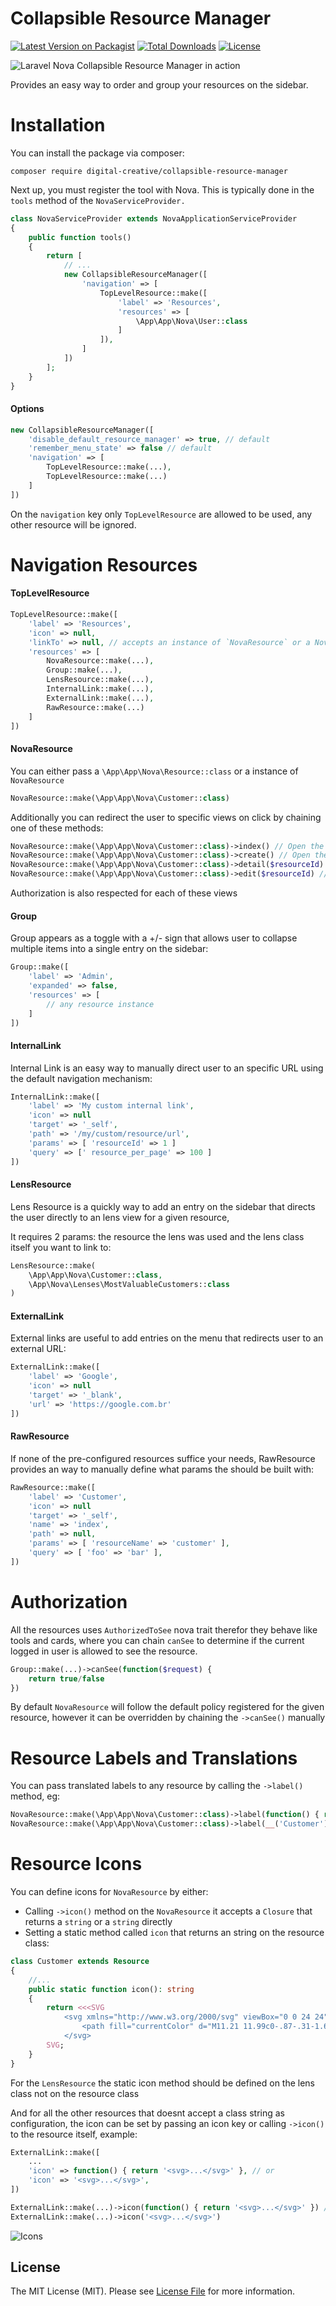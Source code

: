 # Collapsible Resource Manager

[![Latest Version on Packagist](https://img.shields.io/packagist/v/digital-creative/collapsible-resource-manager)](https://packagist.org/packages/digital-creative/collapsible-resource-manager)
[![Total Downloads](https://img.shields.io/packagist/dt/digital-creative/collapsible-resource-manager)](https://packagist.org/packages/digital-creative/collapsible-resource-manager)
[![License](https://img.shields.io/packagist/l/digital-creative/collapsible-resource-manager)](https://github.com/dcasia/collapsible-resource-manager/blob/master/LICENSE)

![Laravel Nova Collapsible Resource Manager in action](https://raw.githubusercontent.com/dcasia/collapsible-resource-manager/master/screenshots/demo-1.png)

Provides an easy way to order and group your resources on the sidebar.

# Installation

You can install the package via composer:

```
composer require digital-creative/collapsible-resource-manager
```

Next up, you must register the tool with Nova. This is typically done in the `tools` method of the `NovaServiceProvider.`

```php
class NovaServiceProvider extends NovaApplicationServiceProvider
{
    public function tools()
    {
        return [
            // ...
            new CollapsibleResourceManager([
                'navigation' => [
                    TopLevelResource::make([
                        'label' => 'Resources',
                        'resources' => [
                            \App\App\Nova\User::class
                        ]
                    ]),
                ]
            ])
        ];
    }
}
```

#### Options 

```php
new CollapsibleResourceManager([
    'disable_default_resource_manager' => true, // default
    'remember_menu_state' => false // default
    'navigation' => [
        TopLevelResource::make(...),
        TopLevelResource::make(...)
    ]
])
```

On the `navigation` key only `TopLevelResource` are allowed to be used, any other resource will be ignored.

# Navigation Resources

#### TopLevelResource

```php
TopLevelResource::make([
    'label' => 'Resources',
    'icon' => null,
    'linkTo' => null, // accepts an instance of `NovaResource` or a Nova `Resource::class`
    'resources' => [
        NovaResource::make(...),
        Group::make(...),
        LensResource::make(...),
        InternalLink::make(...),
        ExternalLink::make(...),
        RawResource::make(...)
    ]
])
```

#### NovaResource

You can either pass a `\App\App\Nova\Resource::class` or a instance of `NovaResource`

```php
NovaResource::make(\App\App\Nova\Customer::class)
```

Additionally you can redirect the user to specific views on click by chaining one of these methods:

```php
NovaResource::make(\App\App\Nova\Customer::class)->index() // Open the create index for the given resource - default
NovaResource::make(\App\App\Nova\Customer::class)->create() // Open the create view for the given resource
NovaResource::make(\App\App\Nova\Customer::class)->detail($resourceId) // Open the detail view for the given ID
NovaResource::make(\App\App\Nova\Customer::class)->edit($resourceId) // Open the form view of the given ID
```

Authorization is also respected for each of these views

#### Group

Group appears as a toggle with a +/- sign that allows user to collapse multiple items into a single entry on the sidebar:

```php
Group::make([
    'label' => 'Admin',
    'expanded' => false,
    'resources' => [
        // any resource instance
    ]
])
```

#### InternalLink

Internal Link is an easy way to manually direct user to an specific URL using the default navigation mechanism:

```php
InternalLink::make([
    'label' => 'My custom internal link',
    'icon' => null
    'target' => '_self',
    'path' => '/my/custom/resource/url',
    'params' => [ 'resourceId' => 1 ]
    'query' => [' resource_per_page' => 100 ]
])
```

#### LensResource

Lens Resource is a quickly way to add an entry on the sidebar that directs the user directly to an lens view for a given resource,

It requires 2 params: the resource the lens was used and the lens class itself you want to link to:

```php
LensResource::make(
    \App\App\Nova\Customer::class,
    \App\Nova\Lenses\MostValuableCustomers::class
)
```

#### ExternalLink

External links are useful to add entries on the menu that redirects user to an external URL:

```php
ExternalLink::make([
    'label' => 'Google',
    'icon' => null
    'target' => '_blank',
    'url' => 'https://google.com.br'
])
```

#### RawResource

If none of the pre-configured resources suffice your needs, RawResource provides an way to manually define what params the
<router-link> should be built with:

```php
RawResource::make([
    'label' => 'Customer',
    'icon' => null
    'target' => '_self',
    'name' => 'index',
    'path' => null,
    'params' => [ 'resourceName' => 'customer' ],
    'query' => [ 'foo' => 'bar' ],
])
```

# Authorization

All the resources uses `AuthorizedToSee` nova trait therefor they behave like tools and cards, 
where you can chain `canSee` to determine if the current logged in user is allowed to see the resource.

```php
Group::make(...)->canSee(function($request) {
    return true/false
})
```

By default `NovaResource` will follow the default policy registered for the given resource, however it can be overridden
by chaining the `->canSee()` manually

# Resource Labels and Translations

You can pass translated labels to any resource by calling the `->label()` method, eg:

```php
NovaResource::make(\App\App\Nova\Customer::class)->label(function() { return __('Customer'); }) // or
NovaResource::make(\App\App\Nova\Customer::class)->label(__('Customer'))
```

# Resource Icons

You can define icons for `NovaResource` by either:

- Calling `->icon()` method on the `NovaResource` it accepts a `Closure` that returns a `string` or a `string` directly
- Setting a static method called `icon` that returns an string on the resource class:

```php
class Customer extends Resource
{
    //...
    public static function icon(): string
    {
        return <<<SVG
            <svg xmlns="http://www.w3.org/2000/svg" viewBox="0 0 24 24" width="24" height="24">
                <path fill="currentColor" d="M11.21 11.99c0-.87-.31-1.62-.93-2.23-.61-.62-1.36-.93-2.23-.93s-1.62.31-2.23.93c-.62.62-.93 1.36-.93 2.23 0 .87.31 1.62.93 2.23.62.62 1.36.93 2.23.93s1.62-.31 2.23-.93c.62-.61.93-1.35.93-2.23zm9.48 6.32c0-.43-.16-.8-.47-1.11a1.52 1.52 0 00-1.11-.47c-.43 0-.8.16-1.11.47-.31.31-.47.68-.47 1.11 0 .44.15.81.46 1.12.31.31.68.46 1.12.46.44 0 .81-.15 1.12-.46s.46-.68.46-1.12zm0-12.64c0-.43-.16-.8-.47-1.11s-.68-.47-1.11-.47c-.43 0-.8.16-1.11.47s-.47.68-.47 1.11c0 .44.15.81.46 1.12.31.31.68.46 1.12.46.44 0 .81-.15 1.12-.46.31-.31.46-.68.46-1.12zm-4.74 5.2v2.28c0 .08-.03.16-.09.24-.06.08-.12.12-.2.13l-1.91.3c-.09.29-.22.6-.4.94.28.4.65.87 1.11 1.42.06.09.09.17.09.25 0 .1-.03.18-.09.23-.19.25-.53.62-1.02 1.1-.49.49-.81.73-.97.73-.09 0-.18-.03-.26-.09l-1.41-1.1c-.3.16-.62.28-.95.38-.09.89-.19 1.53-.28 1.91-.06.2-.18.3-.37.3H6.9c-.09 0-.17-.03-.25-.09-.07-.06-.12-.13-.12-.22l-.28-1.88c-.28-.08-.59-.21-.93-.38l-1.46 1.1c-.06.06-.14.09-.25.09-.09 0-.18-.03-.26-.1-1.19-1.09-1.78-1.75-1.78-1.98 0-.07.03-.15.09-.23.08-.12.25-.33.51-.65s.45-.57.58-.75c-.19-.36-.33-.7-.43-1.01l-1.88-.3c-.08-.01-.15-.05-.21-.12s-.09-.15-.09-.24v-2.28c0-.08.03-.16.09-.24.06-.08.12-.12.2-.13l1.91-.3c.09-.29.22-.6.4-.94-.28-.4-.65-.87-1.11-1.42a.507.507 0 01-.09-.26c0-.1.03-.18.09-.25.18-.25.52-.61 1.01-1.1s.82-.73.98-.73c.09 0 .18.03.26.09L5.3 6.69c.28-.15.6-.28.95-.4.09-.89.19-1.52.28-1.9.06-.2.18-.3.37-.3h2.3c.09 0 .17.03.25.09.07.07.11.14.12.22l.28 1.89c.28.08.59.21.93.38l1.46-1.1c.07-.06.15-.09.25-.09.09 0 .18.03.26.1 1.19 1.09 1.78 1.75 1.78 1.98 0 .07-.03.14-.09.23-.1.13-.27.35-.52.67-.25.31-.43.56-.56.74.19.4.33.73.42 1.01l1.88.28c.08.02.15.06.21.13.05.08.08.16.08.25zm7.9 6.58v1.73c0 .13-.61.26-1.84.38-.1.22-.22.44-.37.64.42.93.63 1.5.63 1.7 0 .03-.02.06-.05.09-1 .58-1.51.88-1.53.88-.07 0-.26-.19-.57-.58-.31-.39-.53-.67-.64-.84-.16.02-.29.02-.37.02-.08 0-.21-.01-.37-.02-.12.17-.33.45-.64.84-.31.39-.5.58-.57.58-.02 0-.53-.29-1.53-.88a.105.105 0 01-.05-.09c0-.21.21-.77.63-1.7a3.78 3.78 0 01-.37-.64c-1.23-.12-1.84-.25-1.84-.38v-1.73c0-.13.61-.26 1.84-.38.11-.24.23-.45.37-.64-.42-.93-.63-1.5-.63-1.7 0-.03.02-.06.05-.09.03-.02.18-.1.43-.25.26-.15.5-.29.73-.42.23-.13.35-.2.37-.2.07 0 .26.19.57.57s.53.66.64.83c.16-.02.29-.02.37-.02.08 0 .21.01.37.02.42-.58.8-1.05 1.14-1.38l.07-.02c.03 0 .54.29 1.53.86.03.02.05.05.05.09 0 .21-.21.77-.63 1.7.14.19.26.4.37.64 1.23.13 1.84.26 1.84.39zm0-12.64v1.73c0 .13-.61.26-1.84.38-.1.22-.22.44-.37.64.42.93.63 1.5.63 1.7 0 .03-.02.06-.05.09-1 .58-1.51.88-1.53.88-.07 0-.26-.19-.57-.58s-.53-.67-.64-.84c-.16.02-.29.02-.37.02-.08 0-.21-.01-.37-.02-.12.17-.33.45-.64.84s-.5.58-.57.58c-.02 0-.53-.29-1.53-.88a.105.105 0 01-.05-.09c0-.21.21-.77.63-1.7a3.78 3.78 0 01-.37-.64c-1.23-.12-1.84-.25-1.84-.38V4.81c0-.13.61-.26 1.84-.38.11-.24.23-.45.37-.64-.42-.93-.63-1.5-.63-1.7 0-.03.02-.06.05-.09.03-.02.18-.1.43-.25.26-.15.5-.29.73-.42.23-.13.35-.2.37-.2.07 0 .26.19.57.57s.53.66.64.83c.16-.02.29-.02.37-.02.08 0 .21.01.37.02.42-.58.8-1.05 1.14-1.38l.07-.02c.03 0 .54.29 1.53.86.03.02.05.05.05.09 0 .21-.21.77-.63 1.7.14.19.26.4.37.64 1.23.13 1.84.26 1.84.39z"/>
            </svg>
        SVG;
    }
}
```

For the `LensResource` the static icon method should be defined on the lens class not on the resource class

And for all the other resources that doesnt accept a class string as configuration, the icon can be set by 
passing an icon key or calling `->icon()` to the resource itself, example:

```php
ExternalLink::make([
    ...
    'icon' => function() { return '<svg>...</svg>' }, // or
    'icon' => '<svg>...</svg>',
])

ExternalLink::make(...)->icon(function() { return '<svg>...</svg>' }) // or
ExternalLink::make(...)->icon('<svg>...</svg>')
```

![Icons](https://raw.githubusercontent.com/dcasia/collapsible-resource-manager/master/screenshots/menu-icons.png)

## License

The MIT License (MIT). Please see [License File](https://raw.githubusercontent.com/dcasia/collapsible-resource-manager/master/LICENSE) for more information.
